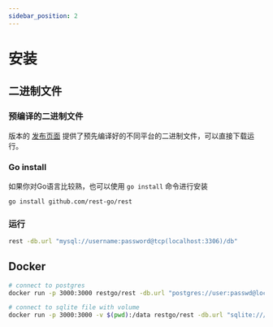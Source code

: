 ```yaml
---
sidebar_position: 2
---
```

# 安装

## 二进制文件

### 预编译的二进制文件
版本的 [发布页面](https://github.com/rest-go/rest/releases) 提供了预先编译好的不同平台的二进制文件，可以直接下载运行。

### Go install

如果你对Go语言比较熟，也可以使用 `go install` 命令进行安装

``` bash
go install github.com/rest-go/rest
```

### 运行

``` bash
rest -db.url "mysql://username:password@tcp(localhost:3306)/db"
```

## Docker

``` bash
# connect to postgres
docker run -p 3000:3000 restgo/rest -db.url "postgres://user:passwd@localhost:5432/db"

# connect to sqlite file with volume
docker run -p 3000:3000 -v $(pwd):/data restgo/rest -db.url "sqlite:///data/my.db"
```

